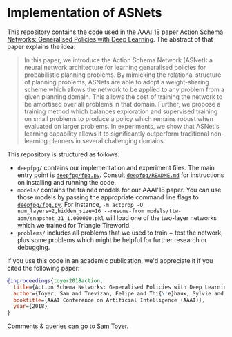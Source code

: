 # Implementation of ASNets

This repository contains the code used in the AAAI'18 paper
[Action Schema Networks: Generalised Policies with Deep Learning](https://arxiv.org/abs/1709.04271).
The abstract of that paper explains the idea:

> In this paper, we introduce the Action Schema Network (ASNet): a neural network architecture for learning generalised policies for probabilistic planning problems. By mimicking the relational structure of planning problems, ASNets are able to adopt a weight-sharing scheme which allows the network to be applied to any problem from a given planning domain. This allows the cost of training the network to be amortised over all problems in that domain. Further, we propose a training method which balances exploration and supervised training on small problems to produce a policy which remains robust when evaluated on larger problems. In experiments, we show that ASNet's learning capability allows it to significantly outperform traditional non-learning planners in several challenging domains. 

This repository is structured as follows:

- `deepfpg/` contains our implementation and experiment files. The main entry point is
  [`deepfpg/fpg.py`](https://github.com/qxcv/asnets/blob/master/deepfpg/fpg.py). Consult
  [`deepfpg/README.md`](https://github.com/qxcv/asnets/blob/master/deepfpg/README.md) for
  instructions on installing and running the code.
- `models/` contains the trained models for our AAAI'18 paper. You can use those
  models by passing the appropriate command line flags to
  [`deepfpg/fpg.py`](https://github.com/qxcv/asnets/blob/master/deepfpg/fpg.py).
  For instance,
  `-m actprop -O num_layers=2,hidden_size=16 --resume-from models/ttw-adm/snapshot_31_1.000000.pkl`
  will load one of the two-layer networks which we trained for Triangle Tireworld.
- `problems/` includes all problems that we used to train + test the network, plus some problems
  which might be helpful for further research or debugging.

If you use this code in an academic publication, we'd appreciate it if you cited the following paper:

```bibtex
@inproceedings{toyer2018action,
  title={Action Schema Networks: Generalised Policies with Deep Learning},
  author={Toyer, Sam and Trevizan, Felipe and Thi{\'e}baux, Sylvie and Xie, Lexing},
  booktitle={AAAI Conference on Artificial Intelligence (AAAI)},
  year={2018}
}
```

Comments & queries can go to [Sam Toyer](mailto:sam@qxcv.net).
